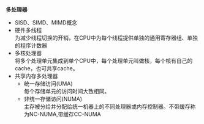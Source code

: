 **多处理器**  
- SISD、SIMD、MIMD概念  
- 硬件多线程  
为减少线程切换的开销，在CPU中为每个线程提供单独的通用寄存器组、单独的程序计数器
- 多核处理器  
将多个处理单元集成到单个CPU中，每个处理单元叫做核，每个核有自己的cache，也可共享cache。
- 共享内存多处理器  
    - 统一存储访问(UMA)  
    每个存储单元的访问时间大致相同。
    - 非统一存储访问(NUMA)  
    主存被分给并分配给统一机器上的不同处理器或内存控制器。不带缓存称为NC-NUMA,带缓存CC-NUMA